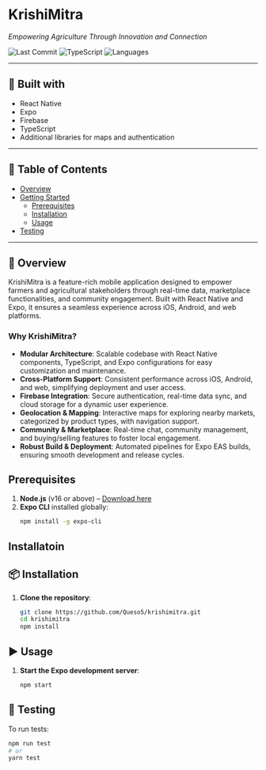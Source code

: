 # KrishiMitra

_Empowering Agriculture Through Innovation and Connection_

![Last Commit](https://img.shields.io/github/last-commit/Queso5/krishimitra?style=flat-square)
![TypeScript](https://img.shields.io/badge/TypeScript-97%25-blue?style=flat-square)
![Languages](https://img.shields.io/github/languages/count/Queso5/krishimitra?style=flat-square)

---

## 🚀 Built with

- React Native
- Expo
- Firebase
- TypeScript
- Additional libraries for maps and authentication

---

## 📑 Table of Contents

- [Overview](#overview)
- [Getting Started](#getting-started)
  - [Prerequisites](#prerequisites)
  - [Installation](#installation)
  - [Usage](#usage)
- [Testing](#testing)

---

## 📝 Overview

KrishiMitra is a feature-rich mobile application designed to empower farmers and agricultural stakeholders through real-time data, marketplace functionalities, and community engagement. Built with React Native and Expo, it ensures a seamless experience across iOS, Android, and web platforms.

### Why KrishiMitra?

- **Modular Architecture**: Scalable codebase with React Native components, TypeScript, and Expo configurations for easy customization and maintenance.
- **Cross-Platform Support**: Consistent performance across iOS, Android, and web, simplifying deployment and user access.
- **Firebase Integration**: Secure authentication, real-time data sync, and cloud storage for a dynamic user experience.
- **Geolocation & Mapping**: Interactive maps for exploring nearby markets, categorized by product types, with navigation support.
- **Community & Marketplace**: Real-time chat, community management, and buying/selling features to foster local engagement.
- **Robust Build & Deployment**: Automated pipelines for Expo EAS builds, ensuring smooth development and release cycles.

## Prerequisites
1. **Node.js** (v16 or above) – [Download here](https://nodejs.org/)
2. **Expo CLI** installed globally:
   ```bash
   npm install -g expo-cli

## Installatoin 
## 📦 Installation

1. **Clone the repository**:

   ```bash
   git clone https://github.com/Queso5/krishimitra.git
   cd krishimitra
   npm install

## ▶️ Usage

1. **Start the Expo development server**:

   ```bash
   npm start

## 🧪 Testing

To run tests:

```bash
npm run test
# or
yarn test

